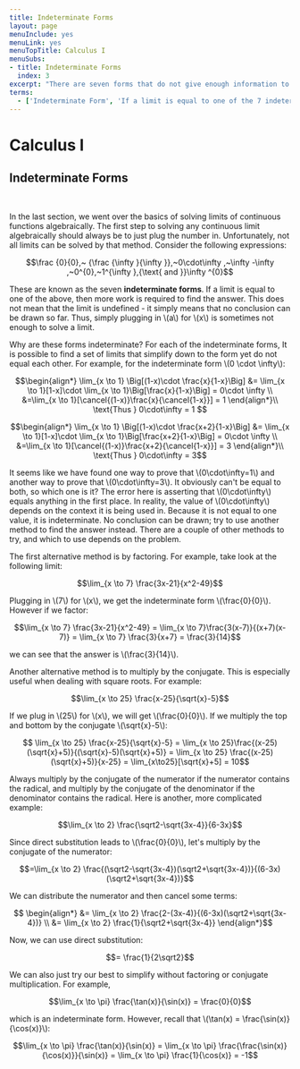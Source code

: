 ```yaml
---
title: Indeterminate Forms
layout: page
menuInclude: yes
menuLink: yes
menuTopTitle: Calculus I
menuSubs:
- title: Indeterminate Forms
  index: 3
excerpt: "There are seven forms that do not give enough information to solve a limit. These are known as the indeterminate forms and require more work to solve."
terms:
  - ['Indeterminate Form', 'If a limit is equal to one of the 7 indeterminate forms, then more work is required to solve the limit. The 7 indeterminate forms are: \(~ \frac {0}{0},~ {\frac {\infty }{\infty }},~0\cdot\infty ,~\infty -\infty ,~0^{0},~1^{\infty },~ \infty ^{0}\)']
---
```



<h1>Calculus I</h1>

<h2>Indeterminate Forms</h2><br>


In the last section, we went over the basics of solving limits of continuous functions algebraically. The first step to solving any continuous limit algebraically should always be to just plug the number in. Unfortunately, not all limits can be solved by that method. Consider the following expressions:

$$\frac {0}{0},~ {\frac {\infty }{\infty }},~0\cdot\infty ,~\infty -\infty ,~0^{0},~1^{\infty },{\text{ and }}\infty ^{0}$$

These are known as the seven <b>indeterminate forms</b>. If a limit is equal to one of the above, then more work is required to find the answer. This does not mean that the limit is undefined - it simply means that no conclusion can be drawn so far. Thus, simply plugging in \\(a\\) for \\(x\\) is sometimes not enough to solve a limit.

Why are these forms indeterminate? For each of the indeterminate forms, It is possible to find a set of limits that simplify down to the form yet do not equal each other. For example, for the indeterminate form \\(0 \cdot \infty\\):

$$\begin{align*}
\lim_{x \to 1} \Big[(1-x)\cdot \frac{x}{1-x}\Big] &= \lim_{x \to 1}[1-x]\cdot \lim_{x \to 1}\Big[\frac{x}{1-x}\Big] = 0\cdot \infty \\
&=\lim_{x \to 1}[\cancel{(1-x)}\frac{x}{\cancel{1-x}}] = 1
\end{align*}\\
\text{Thus } 0\cdot\infty = 1
$$

$$\begin{align*}
\lim_{x \to 1} \Big[(1-x)\cdot \frac{x+2}{1-x}\Big] &= \lim_{x \to 1}[1-x]\cdot \lim_{x \to 1}\Big[\frac{x+2}{1-x}\Big] = 0\cdot \infty \\
&=\lim_{x \to 1}[\cancel{(1-x)}\frac{x+2}{\cancel{1-x}}] = 3
\end{align*}\\
\text{Thus } 0\cdot\infty = 3$$

It seems like we have found one way to prove that \\(0\cdot\infty=1\\) and another way to prove that \\(0\cdot\infty=3\\). It obviously can't be equal to both, so which one is it? The error here is asserting that \\(0\cdot\infty\\) equals anything in the first place. In reality, the value of \\(0\cdot\infty\\) depends on the context it is being used in. Because it is not equal to one value, it is indeterminate. No conclusion can be drawn; try to use another method to find the answer instead. There are a couple of other methods to try, and which to use depends on the problem.

The first alternative method is by factoring. For example, take look at the following limit:

$$\lim_{x \to 7} \frac{3x-21}{x^2-49}$$

Plugging in \\(7\\) for \\(x\\), we get the indeterminate form \\(\frac{0}{0}\\). However if we factor:

$$\lim_{x \to 7} \frac{3x-21}{x^2-49} = \lim_{x \to 7}\frac{3(x-7)}{(x+7)(x-7)} = \lim_{x \to 7} \frac{3}{x+7} = \frac{3}{14}$$

we can see that the answer is \\(\frac{3}{14}\\).

Another alternative method is to multiply by the conjugate. This is especially useful when dealing with square roots. For example:

$$\lim_{x \to 25} \frac{x-25}{\sqrt{x}-5}$$

If we plug in \\(25\\) for \\(x\\), we will get \\(\frac{0}{0}\\). If we multiply the top and bottom by the conjugate \\(\sqrt{x}-5\\):

$$
\lim_{x \to 25} \frac{x-25}{\sqrt{x}-5} =
\lim_{x \to 25}\frac{(x-25)(\sqrt{x}+5)}{(\sqrt{x}-5)(\sqrt{x}+5)} =
\lim_{x \to 25} \frac{(x-25)(\sqrt{x}+5)}{x-25} = \lim_{x\to25}[\sqrt{x}+5] = 10$$

Always multiply by the conjugate of the numerator if the numerator contains the radical, and multiply by the conjugate of the denominator if the denominator contains the radical. Here is another, more complicated example:

$$\lim_{x \to 2} \frac{\sqrt2-\sqrt{3x-4}}{6-3x}$$

Since direct substitution leads to \\(\frac{0}{0}\\), let's multiply by the conjugate of the numerator:

$$=\lim_{x \to 2} \frac{(\sqrt2-\sqrt{3x-4})(\sqrt2+\sqrt{3x-4})}{(6-3x)(\sqrt2+\sqrt{3x-4})}$$

We can distribute the numerator and then cancel some terms:

$$
\begin{align*}
&= \lim_{x \to 2} \frac{2-(3x-4)}{(6-3x)(\sqrt2+\sqrt{3x-4})} \\
&= \lim_{x \to 2} \frac{1}{\sqrt2+\sqrt{3x-4}}
\end{align*}$$

Now, we can use direct substitution:

$$= \frac{1}{2\sqrt2}$$

We can also just try our best to simplify without factoring or conjugate multiplication. For example,

$$\lim_{x \to \pi} \frac{\tan(x)}{\sin(x)} = \frac{0}{0}$$

which is an indeterminate form. However, recall that \\(\tan(x) = \frac{\sin(x)}{\cos(x)}\\):

$$\lim_{x \to \pi} \frac{\tan(x)}{\sin(x)} = \lim_{x \to \pi} \frac{\frac{\sin(x)}{\cos(x)}}{\sin(x)} = \lim_{x \to \pi} \frac{1}{\cos(x)} = -1$$
